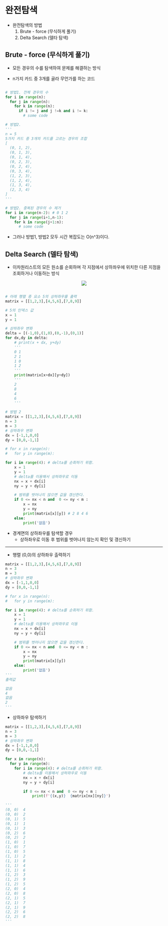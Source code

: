 # 완전탐색
- 완전탐색의 방법
  1. Brute - force (무식하게 풀기)
  2. Delta Search (델타 탐색)

## Brute - force (무식하게 풀기)
- 모든 경우의 수를 탐색하여 문제를 해결하는 방식

- n가지 카드 중 3개를 골라 무언가를 하는 코드

```py

# 방법1. 전체 경우의 수 
for i in range(n):
  for j in range(n):
    for k in range(n):
      if i != j and j !=k and i != k:
        # some code

# 방법2.
'''
n = 5
5가지 카드 중 3개의 카드를 고르는 경우의 조합
[
  (0, 1, 2),
  (0, 1, 3),
  (0, 1, 4),
  (0, 2, 3),
  (0, 2, 4),
  (0, 3, 4),
  (1, 2, 3),
  (1, 2, 4),
  (1, 3, 4),
  (2, 3, 4)
]
'''

# 방법2. 중복된 경우의 수 제거
for i in range(n-2): # 0 1 2
  for j in range(i+1,n-1): 
    for k in range(j+1:n):
      # some code
```

- 그러나 방법1, 방법2 모두 시간 복잡도는 O(n^3)이다.

## Delta Search (델타 탐색)
- 이차원리스트의 모든 원소를 순회하며 각 지점에서 상하좌우에 위치한 다른 지점을 조회하거나 이동하는 방식
<p align="center">
<img src = 'https://user-images.githubusercontent.com/39366835/216028827-f032892f-ddc5-4ad3-a2ee-2604641410e9.PNG'>
</p>

```py

# 아래 행렬 중 요소 5의 상하좌우를 출력
matrix = [[1,2,3],[4,5,6],[7,8,9]]

# 5의 인덱스 값
x = 1
y = 1

# 상하좌우 변화
delta = [(-1,0),(1,0),(0,-1),(0,1)]
for dx,dy in delta:
    # print(x + dx, y+dy)
    '''
    0 1
    2 1
    1 0
    1 2
    '''
    print(matrix[x+dx][y+dy])
    '''
    2
    8
    4
    6
    '''

# 방법 2
matrix = [[1,2,3],[4,5,6],[7,8,9]]
n = 3
m = 3
# 상하좌우 변화
dx = [-1,1,0,0]
dy = [0,0,-1,1]

# for x in range(n):
#   for y in range(m):

for i in range(4): # delta를 순회하기 위함.
    x = 1
    y = 1
    # delta를 이용해서 상하좌우로 이동
    nx = x + dx[i]
    ny = y + dy[i]

    # 범위를 벗어나지 않으면 값을 갱신한다.
    if 0 <= nx < n and  0 <= ny < m :
        x = nx
        y = ny
        print(matrix[x][y]) # 2 8 4 6
    else:
        print('없음')
```

- 경계면의 상하좌우를 탐색할 경우
  - 상하좌우로 이동 후 범위를 벗어나지 않는지 확인 및 갱신하기

---
- 행렬 (0,0)의 상하좌우 출력하기

```py
matrix = [[1,2,3],[4,5,6],[7,8,9]]
n = 3
m = 3
# 상하좌우 변화
dx = [-1,1,0,0]
dy = [0,0,-1,1]

# for x in range(n):
#   for y in range(m):

for i in range(4): # delta를 순회하기 위함.
    x = 1
    y = 1
    # delta를 이용해서 상하좌우로 이동
    nx = x + dx[i]
    ny = y + dy[i]

    # 범위를 벗어나지 않으면 값을 갱신한다.
    if 0 <= nx < n and  0 <= ny < m :
        x = nx
        y = ny
        print(matrix[x][y])
    else:
        print('없음')
'''
출력값

없음
4
없음
2
'''
```

- 상하좌우 탐색하기

```py
matrix = [[1,2,3],[4,5,6],[7,8,9]]
n = 3
m = 3
# 상하좌우 변화
dx = [-1,1,0,0]
dy = [0,0,-1,1]

for x in range(n):
  for y in range(m):
    for i in range(4): # delta를 순회하기 위함.
        # delta를 이용해서 상하좌우로 이동
        nx = x + dx[i]
        ny = y + dy[i]

        if 0 <= nx < n and  0 <= ny < m :
            print(f'{(x,y)}  {matrix[nx][ny]}')

'''
(0, 0)  4
(0, 0)  2
(0, 1)  5
(0, 1)  1
(0, 1)  3
(0, 2)  6
(0, 2)  2
(1, 0)  1
(1, 0)  7
(1, 0)  5
(1, 1)  2
(1, 1)  8
(1, 1)  4
(1, 1)  6
(1, 2)  3
(1, 2)  9
(1, 2)  5
(2, 0)  4
(2, 0)  8
(2, 1)  5
(2, 1)  7
(2, 1)  9
(2, 2)  6
(2, 2)  8
'''
```